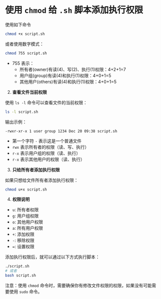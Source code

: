# 使用 `chmod` 给 `.sh` 脚本添加执行权限 

使用如下命令

```bash
chmod +x script.sh
```

或者使用数字模式：
```bash
chmod 755 script.sh
```
- 755 表示：
  - 所有者(owner)有读(4)、写(2)、执行(1)权限：4+2+1=7
  - 用户组(group)有读(4)和执行(1)权限：4+0+1=5
  - 其他用户(others)有读(4)和执行(1)权限：4+0+1=5

2. **查看文件当前权限**

使用 `ls -l` 命令可以查看文件的当前权限：
```bash
ls -l script.sh
```

输出示例：
```
-rwxr-xr-x 1 user group 1234 Dec 20 09:38 script.sh
```
- 第一个字符 `-` 表示这是一个普通文件
- `rwx` 表示所有者的权限（读、写、执行）
- `r-x` 表示用户组的权限（读、执行）
- `r-x` 表示其他用户的权限（读、执行）

3. **只给所有者添加执行权限**

如果只想给文件所有者添加执行权限：
```bash
chmod u+x script.sh
```

4. **权限说明**
- `u`: 所有者权限
- `g`: 用户组权限
- `o`: 其他用户权限
- `a`: 所有用户权限
- `+`: 添加权限
- `-`: 移除权限
- `=`: 设置权限

添加执行权限后，就可以通过以下方式执行脚本：
```bash
./script.sh
# 或者
bash script.sh
```

注意：使用 `chmod` 命令时，需要确保你有修改文件权限的权限，如果没有可能需要使用 `sudo` 命令。